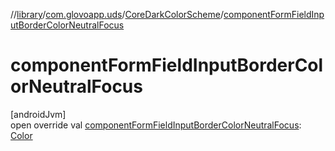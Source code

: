 //[library](../../../index.md)/[com.glovoapp.uds](../index.md)/[CoreDarkColorScheme](index.md)/[componentFormFieldInputBorderColorNeutralFocus](component-form-field-input-border-color-neutral-focus.md)

# componentFormFieldInputBorderColorNeutralFocus

[androidJvm]\
open override val [componentFormFieldInputBorderColorNeutralFocus](component-form-field-input-border-color-neutral-focus.md): [Color](https://developer.android.com/reference/kotlin/androidx/compose/ui/graphics/Color.html)
